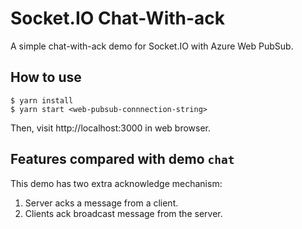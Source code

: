 
# Socket.IO Chat-With-ack

A simple chat-with-ack demo for Socket.IO with Azure Web PubSub.

## How to use

```
$ yarn install
$ yarn start <web-pubsub-connnection-string>
```

Then, visit http://localhost:3000 in web browser.

## Features compared with demo `chat`
This demo has two extra acknowledge mechanism:
1. Server acks a message from a client.
2. Clients ack broadcast message from the server.